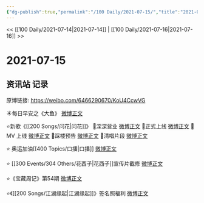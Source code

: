 ```yaml
---
{"dg-publish":true,"permalink":"/100 Daily/2021-07-15/","title":"2021-07-15","created":"2023-04-09T22:39:36.125+08:00","updated":"2023-04-09T22:40:05.445+08:00"}
---
```



<< [[100 Daily/2021-07-14\|2021-07-14]] | [[100 Daily/2021-07-16\|2021-07-16]] >>

# 2021-07-15

## 资讯站 记录

原博链接: https://weibo.com/6466290670/KoU4CcwVG

☀每日早安之《大鱼》 [微博正文](https://m.weibo.cn/6466290670/4659140725048267)

⭐新歌《[[200 Songs/问花\|问花]]》
🌸深深营业 [微博正文](https://m.weibo.cn/6466290670/4659165345616201)
🌸正式上线 [微博正文](https://m.weibo.cn/6466290670/4659021732384292)
🌸 MV 上线 [微博正文](https://m.weibo.cn/6466290670/4659169532316402)
🌸踩楼预告 [微博正文](https://m.weibo.cn/6466290670/4659177535048222)
🌸清唱片段 [微博正文](https://m.weibo.cn/6466290670/4659199058904620)

⭐ 奥运加油[[400 Topics/口播\|口播]] [微博正文](https://m.weibo.cn/6466290670/4659322879476999)

⭐ [[300 Events/304 Others/花西子\|花西子]]宣传片截修 [微博正文](https://m.weibo.cn/6466290670/4659189139641156)

⭐《宝藏周记》第54期 [微博正文](https://m.weibo.cn/6466290670/4659156232178792)

⭐《[[200 Songs/江湖缘起\|江湖缘起]]》签名照福利 [微博正文](https://m.weibo.cn/6466290670/4659342991428897)
